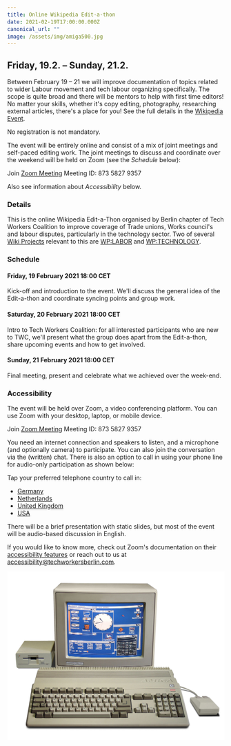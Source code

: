 ```yaml
---
title: Online Wikipedia Edit-a-thon
date: 2021-02-19T17:00:00.000Z
canonical_url: ""
image: /assets/img/amiga500.jpg
---
```


## Friday, 19.2. – Sunday, 21.2.

Between February 19 – 21 we will improve documentation of topics related to wider Labour movement and tech labour organizing specifically. The scope is quite broad and there will be mentors to help with first time editors! No matter your skills, whether it's copy editing, photography, researching external articles, there's a place for you! See the full details in the [Wikipedia Event](https://en.wikipedia.org/wiki/Wikipedia:WikiProject_Organized_Labour/Online_edit-a-thon_Tech_February_2021).

No registration is not mandatory.

The event will be entirely online and consist of a mix of joint meetings and self-paced editing work. The joint meetings to discuss and coordinate over the weekend will be held on Zoom (see the *Schedule* below):

Join [Zoom Meeting](https://zoom.us/j/87358279357) Meeting ID: 873 5827 9357

Also see information about *Accessibility* below.

### Details

This is the online Wikipedia Edit-a-Thon organised by Berlin chapter of Tech Workers Coalition to improve coverage of Trade unions, Works council's and labour disputes, particularly in the technology sector. Two of several [Wiki Projects](https://en.wikipedia.org/wiki/Wiki_Projects "Wiki Projects") relevant to this are [WP:LABOR](https://en.wikipedia.org/wiki/Wikipedia:LABOR "Wikipedia:LABOR") and [WP:TECHNOLOGY](https://en.wikipedia.org/wiki/Wikipedia:TECHNOLOGY "Wikipedia:TECHNOLOGY"). 


### Schedule

#### Friday, 19 February 2021 18:00 CET

Kick-off and introduction to the event. We'll discuss the general idea of the Edit-a-thon and coordinate syncing points and group work.

#### Saturday, 20 February 2021 18:00 CET

Intro to Tech Workers Coalition: for all interested participants who are new to TWC, we'll present what the group does apart from the Edit-a-thon, share upcoming events and how to get involved.

#### Sunday, 21 February 2021 18:00 CET

Final meeting, present and celebrate what we achieved over the week-end.


### Accessibility

The event will be held over Zoom, a video conferencing platform. You can use Zoom with your desktop, laptop, or mobile device.

Join [Zoom Meeting](https://zoom.us/j/87358279357) Meeting ID: 873 5827 9357

You need an internet connection and speakers to listen, and a microphone (and optionally camera) to participate. You can also join the conversation via the (written) chat. There is also an option to call in using your phone line for audio-only participation as shown below:

Tap your preferred telephone country to call in:
- <a href="tel:+493056795800,,87358279357#">Germany</a>
- <a href="tel:+31207946520,,87358279357#">Netherlands</a>
- <a href="tel:+442034815240,,87358279357#">United Kingdom</a>
- <a href="tel:+16465588656,,87358279357#">USA</a>

There will be a brief presentation with static slides, but most of the event will be audio-based discussion in English.

If you would like to know more, check out Zoom's documentation on their [accessibility features](https://zoom.us/accessibility) or reach out to us at accessibility@techworkersberlin.com.


![The Amiga 500 personal computer system, pictured with a monitor, a mouse, a keyboard, and a floppy disk drive.](/assets/img/amiga500.jpg "Amiga 500, Courtesy of Wikimedia Commons")